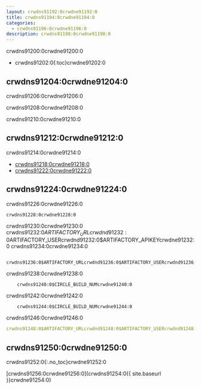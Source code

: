 ```yaml
---
layout: crwdns91192:0crwdne91192:0
title: crwdns91194:0crwdne91194:0
categories:
  - crwdns91196:0crwdne91196:0
description: crwdns91198:0crwdne91198:0
---
```

crwdns91200:0crwdne91200:0

- crwdns91202:0{:toc}crwdne91202:0

## crwdns91204:0crwdne91204:0

crwdns91206:0crwdne91206:0

crwdns91208:0crwdne91208:0

crwdns91210:0crwdne91210:0

## crwdns91212:0crwdne91212:0

crwdns91214:0crwdne91214:0

- [crwdns91218:0crwdne91218:0](crwdns91216:0crwdne91216:0)
- [crwdns91222:0crwdne91222:0](crwdns91220:0crwdne91220:0)

## crwdns91224:0crwdne91224:0

crwdns91226:0crwdne91226:0

    crwdns91228:0crwdne91228:0
    
    

crwdns91230:0crwdne91230:0 crwdns91232:0$ARTIFACTORY_URLcrwdnd91232:0$ARTIFACTORY_USERcrwdnd91232:0$ARTIFACTORY_APIKEYcrwdne91232:0 crwdns91234:0crwdne91234:0

        crwdns91236:0$ARTIFACTORY_URLcrwdnd91236:0$ARTIFACTORY_USERcrwdnd91236:0$ARTIFACTORY_APIKEYcrwdne91236:0
    
    

crwdns91238:0crwdne91238:0

        crwdns91240:0$CIRCLE_BUILD_NUMcrwdne91240:0
    

crwdns91242:0crwdne91242:0

        crwdns91244:0$CIRCLE_BUILD_NUMcrwdne91244:0
    

crwdns91246:0crwdne91246:0

```yaml
crwdns91248:0$ARTIFACTORY_URLcrwdnd91248:0$ARTIFACTORY_USERcrwdnd91248:0$ARTIFACTORY_APIKEYcrwdnd91248:0$CIRCLE_BUILD_NUMcrwdnd91248:0$CIRCLE_BUILD_NUMcrwdnd91248:0$CIRCLE_BUILD_NUMcrwdne91248:0
```

## crwdns91250:0crwdne91250:0

crwdns91252:0{:.no_toc}crwdne91252:0

[crwdns91256:0crwdne91256:0](crwdns91254:0{{ site.baseurl }}crwdne91254:0)